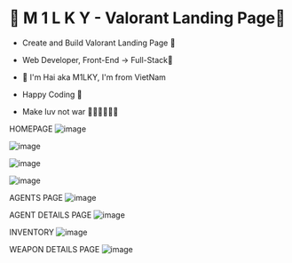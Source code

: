 # 💎 M 1 L K Y - Valorant Landing Page💎

- Create and Build Valorant Landing Page 🚀
- Web Developer, Front-End -> Full-Stack🥇

- 💎 I'm Hai aka M1LKY, I'm from VietNam
- Happy Coding 🥰
- Make luv not war 💖💛🧡💚💙💜

HOMEPAGE
![image](https://github.com/levuhai23102001/valorant-landing-page/assets/58142935/70d41d80-2dc2-4748-8bcd-29daa2c7d08a)

![image](https://github.com/levuhai23102001/valorant-landing-page/assets/58142935/6b816385-dd5a-4ae8-8113-f1b58227b11c)

![image](https://github.com/levuhai23102001/valorant-landing-page/assets/58142935/2fddf175-b010-4b5e-a5ba-c5cac9b5d046)

![image](https://github.com/levuhai23102001/valorant-landing-page/assets/58142935/a31792cb-c9f6-46d6-a2f1-d724e9d800d0)

AGENTS PAGE
![image](https://github.com/levuhai23102001/valorant-landing-page/assets/58142935/dd69a224-a622-4624-b5ea-26a813e49c09)

AGENT DETAILS PAGE
![image](https://github.com/levuhai23102001/valorant-landing-page/assets/58142935/1f918e70-37d9-451a-b75d-d34c3c99b49c)

INVENTORY
![image](https://github.com/levuhai23102001/valorant-landing-page/assets/58142935/ac8ef5fe-1438-461c-ab0f-3446843c2ac6)

WEAPON DETAILS PAGE
![image](https://github.com/levuhai23102001/valorant-landing-page/assets/58142935/bcfdf995-5bfc-490c-9f5b-046c3105e3ea)
